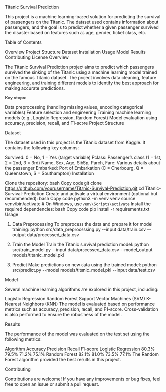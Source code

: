Titanic Survival Prediction

This project is a machine learning-based solution for predicting the survival of passengers on the Titanic. The dataset used contains information about passengers, and the goal is to predict whether a given passenger survived the disaster based on features such as age, gender, ticket class, etc.

Table of Contents

Overview
Project Structure
Dataset
Installation
Usage
Model
Results
Contributing
License
Overview

The Titanic Survival Prediction project aims to predict which passengers survived the sinking of the Titanic using a machine learning model trained on the famous Titanic dataset. The project involves data cleaning, feature engineering, and training different models to identify the best approach for making accurate predictions.

Key steps:

Data preprocessing (handling missing values, encoding categorical variables)
Feature selection and engineering
Training machine learning models (e.g., Logistic Regression, Random Forest)
Model evaluation using accuracy, precision, recall, and F1-score
Project Structure


Dataset

The dataset used in this project is the Titanic dataset from Kaggle. It contains the following key columns:

Survived: 0 = No, 1 = Yes (target variable)
Pclass: Passenger’s class (1 = 1st, 2 = 2nd, 3 = 3rd)
Name, Sex, Age, SibSp, Parch, Fare: Various details about the passenger
Embarked: Port of Embarkation (C = Cherbourg, Q = Queenstown, S = Southampton)
Installation

Clone the repository:
bash
Copy code
git clone https://github.com/yourusername/Titanic-Survival-Prediction.git
cd Titanic-Survival-Prediction
Create and activate a virtual environment (optional but recommended):
bash
Copy code
python3 -m venv venv
source venv/bin/activate   # On Windows, use `venv\Scripts\activate`
Install the required dependencies:
bash
Copy code
pip install -r requirements.txt
Usage

1. Data Preprocessing
To preprocess the data and prepare it for model training:
python src/data_preprocessing.py --input data/train.csv --output data/processed_data.csv

2. Train the Model
Train the Titanic survival prediction model:
python src/train_model.py --input data/processed_data.csv --model_output models/titanic_model.pkl

3. Predict
Make predictions on new data using the trained model:
python src/predict.py --model models/titanic_model.pkl --input data/test.csv

Model

Several machine learning algorithms are explored in this project, including:

Logistic Regression
Random Forest
Support Vector Machines (SVM)
K-Nearest Neighbors (KNN)
The model is evaluated based on performance metrics such as accuracy, precision, recall, and F1-score. Cross-validation is also performed to ensure the robustness of the model.

Results

The performance of the model was evaluated on the test set using the following metrics:

Algorithm	Accuracy	Precision	Recall	F1-score
Logistic Regression	80.3%	79.5%	71.2%	75.1%
Random Forest	82.1%	81.0%	73.5%	77.1%
The Random Forest algorithm provided the best results in this project.

Contributing

Contributions are welcome! If you have any improvements or bug fixes, feel free to open an issue or submit a pull request.

